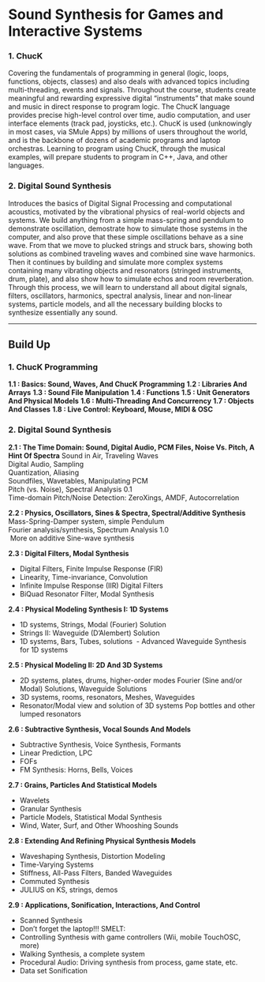 # Sound Synthesis for Games and Interactive Systems


### 1. ChucK
Covering the fundamentals of programming in general (logic, loops, functions, objects, classes) and also deals with advanced topics including multi-threading, events and signals. Throughout the course, students create meaningful and rewarding expressive digital “instruments” that make sound and music in direct response to program logic. The ChucK language provides precise high-level control over time, audio computation, and user interface elements (track pad, joysticks, etc.). ChucK is used (unknowingly in most cases, via SMule Apps) by millions of users throughout the world, and is the backbone of dozens of academic programs and laptop orchestras. Learning to program using ChucK, through the musical examples, will prepare students to program in C++, Java, and other languages.


### 2. Digital Sound Synthesis
Introduces the basics of Digital Signal Processing and computational acoustics, motivated by the vibrational physics of real-world objects and systems. We build anything from a simple mass-spring and pendulum to demonstrate oscillation, demostrate how to simulate those systems in the computer, and also prove that these simple oscillations behave as a sine wave. From that we move to plucked strings and struck bars, showing both solutions as combined traveling waves and combined sine wave harmonics. Then it continues by building and simulate more complex systems containing many vibrating objects and resonators (stringed instruments, drum, plate), and also show how to simulate echos and room reverberation. Through this process, we will learn to understand all about digital signals, filters, oscillators, harmonics, spectral analysis, linear and non-linear systems, particle models, and all the necessary building blocks to synthesize essentially any sound.

-----

## Build Up
### 1. ChucK Programming
__1.1 : Basics: Sound, Waves, And ChucK Programming__
__1.2 : Libraries And Arrays__
__1.3 : Sound File Manipulation__
__1.4 : Functions__
__1.5 : Unit Generators And Physical Models__
__1.6 : Multi-Threading And Concurrency__
__1.7 : Objects And Classes__
__1.8 : Live Control: Keyboard, Mouse, MIDI & OSC__


### 2. Digital Sound Synthesis
__2.1 : The Time Domain: Sound, Digital Audio, PCM Files, Noise Vs. Pitch, A Hint Of Spectra__
  Sound in Air, Traveling Waves  
  Digital Audio, Sampling  
  Quantization, Aliasing  
  Soundfiles, Wavetables, Manipulating PCM  
  Pitch (vs. Noise), Spectral Analysis 0.1  
  Time-domain Pitch/Noise Detection: ZeroXings, AMDF, Autocorrelation    
    
__2.2 : Physics, Oscillators, Sines & Spectra, Spectral/Additive Synthesis__
  Mass-Spring-Damper system, simple Pendulum  
  Fourier analysis/synthesis, Spectrum Analysis 1.0  
  More on additive Sine-wave synthesis  
  
__2.3 : Digital Filters, Modal Synthesis__
  - Digital Filters, Finite Impulse Response (FIR)
  - Linearity, Time-invariance, Convolution
  - Infinite Impulse Response (IIR) Digital Filters
  - BiQuad Resonator Filter, Modal Synthesis  
    
__2.4 : Physical Modeling Synthesis I: 1D Systems__
  - 1D systems, Strings, Modal (Fourier) Solution
  - Strings II: Waveguide (D’Alembert) Solution
  - 1D systems, Bars, Tubes, solutions
  - Advanced Waveguide Synthesis for 1D systems
  
__2.5 : Physical Modeling II: 2D And 3D Systems__ 
  - 2D systems, plates, drums, higher-order modes Fourier (Sine and/or Modal) Solutions, Waveguide Solutions
  - 3D systems, rooms, resonators, Meshes, Waveguides
  - Resonator/Modal view and solution of 3D systems Pop bottles and other lumped resonators
  
__2.6 : Subtractive Synthesis, Vocal Sounds And Models__ 
  - Subtractive Synthesis, Voice Synthesis, Formants
  - Linear Prediction, LPC
  - FOFs
  - FM Synthesis: Horns, Bells, Voices
  
__2.7 : Grains, Particles And Statistical Models__
  - Wavelets
  - Granular Synthesis
  - Particle Models, Statistical Modal Synthesis
  - Wind, Water, Surf, and Other Whooshing Sounds

__2.8 : Extending And Refining Physical Synthesis Models__ 
  - Waveshaping Synthesis, Distortion Modeling
  - Time-Varying Systems
  - Stiffness, All-Pass Filters, Banded Waveguides
  - Commuted Synthesis
  - JULIUS on KS, strings, demos

__2.9 : Applications, Sonification, Interactions, And Control__
  - Scanned Synthesis
  - Don’t forget the laptop!!! SMELT:
  - Controlling Synthesis with game controllers (Wii, mobile TouchOSC, more)
  - Walking Synthesis, a complete system
  - Procedural Audio: Driving synthesis from process, game state, etc.
  - Data set Sonification

